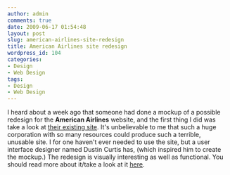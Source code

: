```yaml
---
author: admin
comments: true
date: 2009-06-17 01:54:48
layout: post
slug: american-airlines-site-redesign
title: American Airlines site redesign
wordpress_id: 104
categories:
- Design
- Web Design
tags:
- Design
- Web Design
---
```


I heard about a week ago that someone had done a mockup of a possible redesign for the **American Airlines** website, and the first thing I did was take a look at [their existing site](http://www.aa.com/aa/homePage.do). It's unbelievable to me that such a huge corporation with so many resources could produce such a terrible, unusable site. I for one haven't ever needed to use the site, but a user interface designer named Dustin Curtis has, (which inspired him to create the mockup.) The redesign is visually interesting as well as functional. You should read more about it/take a look at it [here](http://dustincurtis.com/dear_american_airlines.html).

